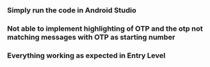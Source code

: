 ### Simply run the code in Android Studio

### Not able to implement highlighting of OTP and the otp not matching messages with OTP as starting number

### Everything working as expected in Entry Level